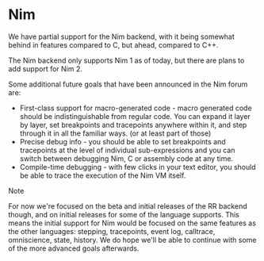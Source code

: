 # Nim

We have partial support for the Nim backend, with it being somewhat behind in features compared to C, but ahead,
compared to C++.

The Nim backend only supports Nim 1 as of today, but there are plans to add support for Nim 2.


Some additional future goals that have been announced in the Nim forum are:

* First-class support for macro-generated code - macro generated code should be indistinguishable from regular code. You can expand it layer by layer, set breakpoints and tracepoints anywhere within it, and step through it in all the familiar ways. (or at least part of those)
* Precise debug info - you should be able to set breakpoints and tracepoints at the level of individual sub-expressions and you can switch between debugging Nim, C or assembly code at any time.
* Compile-time debugging - with few clicks in your text editor, you should be able to trace the execution of the Nim VM itself.

> [!NOTE]
> For now we're focused on the beta and initial releases of the RR backend though, and on initial releases for some of the language supports.
> This means the initial support for Nim would be focused on the same features as the other languages: stepping, tracepoints, event log, calltrace, omniscience, state, history. We do hope we'll be able to continue with some of the more advanced goals afterwards.

